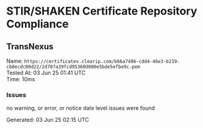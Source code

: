 # STIR/SHAKEN Certificate Repository Compliance

## TransNexus

Name: `https://certificates.clearip.com/b66a7496-cdd4-46e3-b219-cb0ecdc80d22/2d707a39fcd95360d080e5bde5efbe9c.pem`\
Tested At: 03 Jun 25 01:41 UTC\
Time: 10ms

### Issues

no warning, or error, or notice date level issues were found

Generated: 03 Jun 25 02:15 UTC